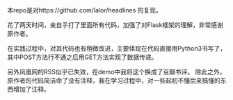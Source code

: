 本repo是对https://github.com/lalor/headlines 的复现。

花了两天时间，亲自手打了里面所有代码，加强了对Flask框架的理解，非常感谢原作者。

在实践过程中，对其代码也有稍微改进，主要体现在代码直接用Python3书写了，其中POST方法行不通之后用GET方法实现了数据传递。

另外凤凰网的RSS似乎已失效，在demo中我将这个换成了豆瓣书评。
除此之外，原作者的代码简洁命了没有注释，我在学习过程中，对一些起初不懂后来搞懂的东西增加了注释。
